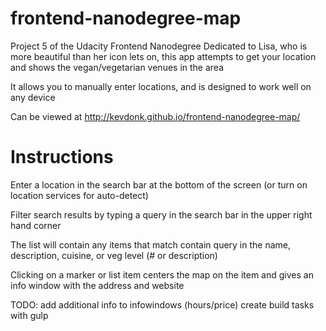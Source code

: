 frontend-nanodegree-map
=======================
Project 5 of the Udacity Frontend Nanodegree
Dedicated to Lisa, who is more beautiful than her icon lets on, this app attempts to get your location
and shows the vegan/vegetarian venues in the area

It allows you to manually enter locations, and is designed to work well on any device


Can be viewed at http://kevdonk.github.io/frontend-nanodegree-map/

Instructions
================

Enter a location in the search bar at the bottom of the screen (or turn on location services for auto-detect)

Filter search results by typing a query in the search bar in the upper right hand corner

The list will contain any items that match contain query in the name, description, cuisine, or veg level (# or description)

Clicking on a marker or list item centers the map on the item and gives an info window with the address and website


TODO:
add additional info to infowindows (hours/price)
create build tasks with gulp